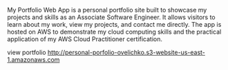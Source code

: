 My Portfolio Web App is a personal portfolio site built to showcase my projects and skills as an Associate Software Engineer. It allows visitors to learn about my work, view my projects, and contact me directly. The app is hosted on AWS to demonstrate my cloud computing skills and the practical application of my AWS Cloud Practitioner certification.

view portfolio http://personal-porfolio-ovelichko.s3-website-us-east-1.amazonaws.com